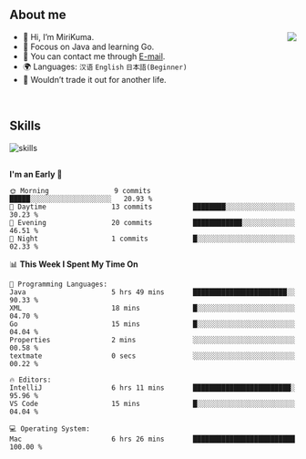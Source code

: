 ## About me

<img align="right" src="https://github-readme-stats.vercel.app/api?username=MiriKuma&theme=radical"/>

- 👋 Hi, I’m MiriKuma.
- 📖 Focous on Java and learning Go.
- 📩 You can contact me through [E-mail](mailto:superkuma874@gmail.com).
- 🌍 Languages: `汉语` `English` `日本語(Beginner)`
- 🌟 Wouldn’t trade it out for another life.

<br/>

## Skills
![skills](https://skillicons.dev/icons?i=java,py,mysql,mongodb,postgres,redis,rocket,kafka,spring,maven,git,github,linux,md,idea,vscode,postman,discord&perline=9)


<!-- ![Java](https://img.shields.io/badge/java-%23ED8B00.svg?style=for-the-badge&logo=java&logoColor=white) -->
<!-- ![Python](https://img.shields.io/badge/python-3670A0?style=for-the-badge&logo=python&logoColor=ffdd54) -->
<!-- ![MySQL](https://img.shields.io/badge/mysql-%2300f.svg?style=for-the-badge&logo=mysql&logoColor=white) -->
<!-- ![MongoDB](https://img.shields.io/badge/MongoDB-%234ea94b.svg?style=for-the-badge&logo=mongodb&logoColor=white) -->
<!-- ![Redis](https://img.shields.io/badge/redis-%23DD0031.svg?style=for-the-badge&logo=redis&logoColor=white) -->
<!-- ![ElasticSearch](https://img.shields.io/badge/-ElasticSearch-005571?style=for-the-badge&logo=elasticsearch) -->
<!-- ![Spring](https://img.shields.io/badge/spring-%236DB33F.svg?style=for-the-badge&logo=spring&logoColor=white) -->
<!-- ![Linux](https://img.shields.io/badge/Linux-FCC624?style=for-the-badge&logo=linux&logoColor=black) -->
<!-- ![Git](https://img.shields.io/badge/git-%23F05033.svg?style=for-the-badge&logo=git&logoColor=white) -->
<!-- ![Apache Maven](https://img.shields.io/badge/Apache%20Maven-C71A36?style=for-the-badge&logo=Apache%20Maven&logoColor=white) -->
<!-- ![Apache Kafka](https://img.shields.io/badge/Apache%20Kafka-000?style=for-the-badge&logo=apachekafka) -->
<!-- ![Markdown](https://img.shields.io/badge/markdown-%23000000.svg?style=for-the-badge&logo=markdown&logoColor=white) -->


## 

<!--START_SECTION:waka-->
**I'm an Early 🐤** 

```text
🌞 Morning                9 commits           █████░░░░░░░░░░░░░░░░░░░░   20.93 % 
🌆 Daytime                13 commits          ████████░░░░░░░░░░░░░░░░░   30.23 % 
🌃 Evening                20 commits          ████████████░░░░░░░░░░░░░   46.51 % 
🌙 Night                  1 commits           █░░░░░░░░░░░░░░░░░░░░░░░░   02.33 % 
```


📊 **This Week I Spent My Time On** 

```text
💬 Programming Languages: 
Java                     5 hrs 49 mins       ███████████████████████░░   90.33 % 
XML                      18 mins             █░░░░░░░░░░░░░░░░░░░░░░░░   04.70 % 
Go                       15 mins             █░░░░░░░░░░░░░░░░░░░░░░░░   04.04 % 
Properties               2 mins              ░░░░░░░░░░░░░░░░░░░░░░░░░   00.58 % 
textmate                 0 secs              ░░░░░░░░░░░░░░░░░░░░░░░░░   00.22 % 

🔥 Editors: 
IntelliJ                 6 hrs 11 mins       ████████████████████████░   95.96 % 
VS Code                  15 mins             █░░░░░░░░░░░░░░░░░░░░░░░░   04.04 % 

💻 Operating System: 
Mac                      6 hrs 26 mins       █████████████████████████   100.00 % 
```


<!--END_SECTION:waka-->

<!---
MiriKuma/MiriKuma is a ✨ special ✨ repository because its `README.md` (this file) appears on your GitHub profile.
You can click the Preview link to take a look at your changes.
--->
